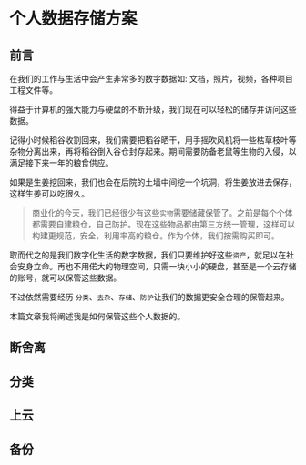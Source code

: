 # 个人数据存储方案

## 前言

在我们的工作与生活中会产生非常多的数字数据如: 文档，照片，视频，各种项目工程文件等。

得益于计算机的强大能力与硬盘的不断升级，我们现在可以轻松的储存并访问这些数据。

记得小时候稻谷收割回来，我们需要把稻谷晒干，用手摇吹风机将一些枯草枝叶等杂物分离出来，再将稻谷倒入谷仓封存起来。期间需要防备老鼠等生物的入侵，以满足接下来一年的粮食供应。

如果是生姜挖回来，我们也会在后院的土墙中间挖一个坑洞，将生姜放进去保存，这样生姜可以吃很久。

> 商业化的今天，我们已经很少有这些`实物`需要储藏保管了。之前是每个个体都需要自建粮仓，自己防护。现在这些物品都由第三方统一管理，这样可以构建更规范，安全，利用率高的粮仓。作为个体，我们按需购买即可。

取而代之的是我们数字化生活的数字数据，我们只要维护好这些`资产`，就足以在社会安身立命。再也不用偌大的物理空间，只需一块小小的硬盘，甚至是一个云存储的账号，就可以保管这些数据。

不过依然需要经历 `分类`、`去杂`、`存储`、`防护`让我们的数据更安全合理的保管起来。

本篇文章我将阐述我是如何保管这些个人数据的。

## 断舍离

## 分类

## 上云

## 备份
